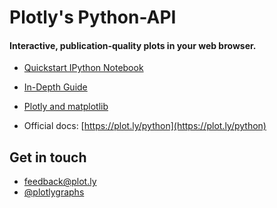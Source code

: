 Plotly's Python-API
===================

#### Interactive, publication-quality plots in your web browser.


* [Quickstart IPython Notebook](http://htmlpreview.github.com/?https://github.com/plotly/python-api/blob/1.0/notebooks/Quickstart.html)

* [In-Depth Guide](http://htmlpreview.github.com/?https://github.com/plotly/python-api/blob/1.0/notebooks/Plotly%20and%20Python.html)

* [Plotly and matplotlib](http://htmlpreview.github.com/?https://github.com/plotly/python-api/blob/1.0/notebooks/Plotly%20and%20matplotlib%20and%20mpld3.html)

* Official docs: [https://plot.ly/python](https://plot.ly/python)

Get in touch
------------
- <feedback@plot.ly>
- [@plotlygraphs](https://twitter.com/plotlygraphs)

